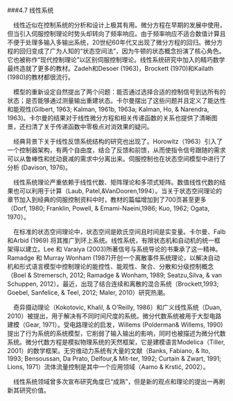 ###4.7 线性系统

　线性近似在控制系统的分析和设计上极其有用。微分方程在早期的发展中使用，但当引入伺服控制理论时势头却转向了频率响应。由于频率响应不适合数值计算且不便于处理多输入多输出系统，20世纪60年代又出现了微分方程的回归。微分方程的回归变成了广为人知的“状态空间法”，因为牛顿的状态概念扮演了核心角色。它也被称作“现代控制理论”以区别伺服控制理论。线性系统研究中加入的精巧数学最终造就了更多的教材。Zadeh和Desoer (1963)，Brockett (1970)和Kailath (1980)的教材都很流行。

　模型的重新设定自然提出了两个问题：能否通过选择合适的控制信号到达所有的状态；是否能够通过测量输出重建状态。卡尔曼摆出了这些问题并且定义了能达性和能观性(Gilbert, 1963; Kalman, 1961b, 1963a; Kalman, Ho, & Narendra, 1963)。卡尔曼的结果对于线性微分方程和相关传递函数的关系也提供了清晰图景，还扫清了关于传递函数中零极点对消效果的疑问。

　经典背景下关于线性反馈系统结构的研究也出现了。Horowitz（1963）引入了一个控制器架构，有两个自由度，结合了反馈和前馈，从而使指令信号跟随的需求可以从鲁棒性和扰动衰减的需求中分离出来。伺服控制也在状态空间模型中进行了分析 (Davison, 1976)。

　线性系统理论严重依赖于线性代数、矩阵理论和多项式矩阵。数值线性代数的结果也可以利用于计算（Laub, Patel,&VanDooren,1994）。当关于状态空间理论的章节加入到经典的伺服控制资料中时，教材的篇幅增加到了700页甚至更多（Dorf, 1980; Franklin, Powell, & Emami-Naeini,1986; Kuo, 1962; Ogata, 1970）。

　在标准的状态空间理论中，状态空间是欧氏空间且时间是实变量。卡尔曼、Falb和Arbid (1969) 将其推广到环上系统。线性系统，有限状态机和自动机的统一框架得以建立。Lee 和 Varaiya (2003)所著信号与系统导论的书秉承了这一精神。Ramadge 和 Murray Wonham (1987)开创一个离散事件系统理论，以解决自动机和形式语言模型中控制理论的能控性、能观性、聚合、分散和分级控制概念（Boel & Stremersch, 2012; Ramadge & Wonham, 1989; Seatzu,Silva, & van Schuppen, 2012）。最近，出现了结合连续和离散的混合系统（Brockett,1993; Goebel, Sanfelice, & Teel, 2012; Maler, 2010）研究热潮。

　奇异摄动理论（Kokotovic, Khalil, & O’Reilly, 1986）和广义线性系统（Duan, 2010）被提出，用于解决有不同时间尺度的系统。微分代数系统被用于大型电路建模（Gear, 1971）。受电路理论的启发，Willems (Polderman& Willems, 1990)提出了行为系统的系统模型，它削弱了输入输出的影响，同时也被描述为微分代数系统。微分代数方程是模拟物理系统的天然框架，它是建模语言Modelica（Tiller, 2001）的数学框架。无穷维动力系统有大量的文献（Banks, Fabiano, & Ito, 1993; Bensoussan, Da Prato, Delfour,& Mit-ter, 1992; Curtain & Zwart, 1991; Lions, 1971）流体流量控制是其中一个应用领域（Aamo & Krstić, 2002）。

　线性系统领域曾多次宣布研究角度已“成熟”，但是新的观点和理论的提出一再刷新其研究价值。



